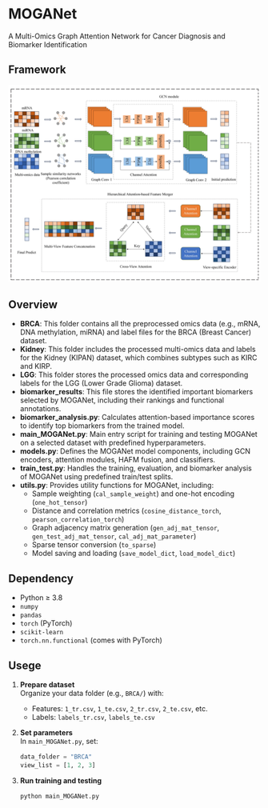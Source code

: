 # MOGANet
A Multi-Omics Graph Attention Network for Cancer Diagnosis and Biomarker Identification
## Framework
![](MOGANet_framework.jpg)
## Overview
- **BRCA**: This folder contains all the preprocessed omics data (e.g., mRNA, DNA methylation, miRNA) and label files for the BRCA (Breast Cancer) dataset.
- **Kidney**: This folder includes the processed multi-omics data and labels for the Kidney (KIPAN) dataset, which combines subtypes such as KIRC and KIRP.
- **LGG**: This folder stores the processed omics data and corresponding labels for the LGG (Lower Grade Glioma) dataset.
- **biomarker_results**: This file stores the identified important biomarkers selected by MOGANet, including their rankings and functional annotations.
- **biomarker_analysis.py**: Calculates attention-based importance scores to identify top biomarkers from the trained model.
- **main_MOGANet.py**: Main entry script for training and testing MOGANet on a selected dataset with predefined hyperparameters.
- **models.py**: Defines the MOGANet model components, including GCN encoders, attention modules, HAFM fusion, and classifiers.
- **train_test.py**: Handles the training, evaluation, and biomarker analysis of MOGANet using predefined train/test splits.
- **utils.py**: Provides utility functions for MOGANet, including:
  - Sample weighting (`cal_sample_weight`) and one-hot encoding (`one_hot_tensor`)
  - Distance and correlation metrics (`cosine_distance_torch`, `pearson_correlation_torch`)
  - Graph adjacency matrix generation (`gen_adj_mat_tensor`, `gen_test_adj_mat_tensor`, `cal_adj_mat_parameter`)
  - Sparse tensor conversion (`to_sparse`)
  - Model saving and loading (`save_model_dict`, `load_model_dict`)
## Dependency
- Python ≥ 3.8
- `numpy`
- `pandas`
- `torch` (PyTorch)
- `scikit-learn`
- `torch.nn.functional` (comes with PyTorch)
## Usege
1. **Prepare dataset**  
   Organize your data folder (e.g., `BRCA/`) with:
   - Features: `1_tr.csv`, `1_te.csv`, `2_tr.csv`, `2_te.csv`, etc.  
   - Labels: `labels_tr.csv`, `labels_te.csv`

2. **Set parameters**  
   In `main_MOGANet.py`, set:
   ```python
   data_folder = "BRCA"
   view_list = [1, 2, 3]
3. **Run training and testing**
    ```python
   python main_MOGANet.py


